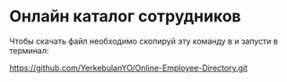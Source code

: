 # Онлайн каталог сотрудников

Чтобы скачать файл необходимо скопируй эту команду в и запусти в терминал:

https://github.com/YerkebulanYO/Online-Employee-Directory.git
